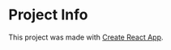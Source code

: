 # Project Info

This project was made with [Create React App](https://github.com/facebook/create-react-app).

